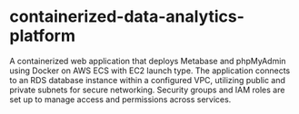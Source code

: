 # containerized-data-analytics-platform
A containerized web application that deploys Metabase and phpMyAdmin using Docker on AWS ECS with EC2 launch type. The application connects to an RDS database instance within a configured VPC, utilizing public and private subnets for secure networking. Security groups and IAM roles are set up to manage access and permissions across services.

